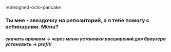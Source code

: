redesigned-octo-pancake
### Ты мне - звездочку на репозиторий, а я тебе помогу с вебинарами. Мена? 
##### скачать архивом -> через меню установки расширений для браузера установить -> profit!
